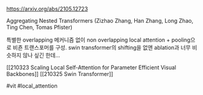 https://arxiv.org/abs/2105.12723

Aggregating Nested Transformers (Zizhao Zhang, Han Zhang, Long Zhao, Ting Chen, Tomas Pfister)

특별한 overlapping 메커니즘 없이 non overlapping local attention + pooling으로 비죤 트랜스포머를 구성. swin transformer의 shifting을 없앤 ablation과 너무 비슷하지 않나 싶긴 한데...

[[210323 Scaling Local Self-Attention for Parameter Efficient Visual Backbones]]
[[210325 Swin Transformer]]

#vit #local_attention 